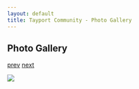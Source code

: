 ```yaml
---
layout: default
title: Tayport Community - Photo Gallery
---
```

## Photo Gallery

[prev](http://tayport.org.uk/photo/53) [next](http://tayport.org.uk/photo/55)

![ ](http://tayport.org.uk/media/054.jpg " ")

